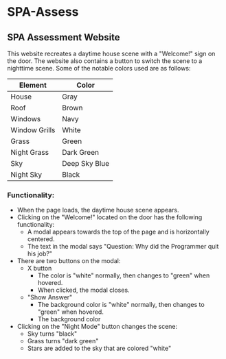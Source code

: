 # SPA-Assess

## SPA Assessment Website ##

This website recreates a daytime house scene with a "Welcome!" sign on the door. The website also contains a button to switch the scene to a nighttime scene. Some of the notable colors used are as follows:

Element       | Color
------------- | -------------
House  | Gray
Roof | Brown
Windows | Navy
Window Grills | White
Grass | Green
Night Grass| Dark Green
Sky | Deep Sky Blue
Night Sky | Black




### Functionality: ###

* When the page loads, the daytime house scene appears.
* Clicking on the "Welcome!" located on the door has the following functionality:
  - A modal appears towards the top of the page and is horizontally centered.
  - The text in the modal says "Question: Why did the Programmer quit his job?"
* There are two buttons on the modal:
  - X button
    - The color is "white" normally, then changes to "green" when hovered.
    - When clicked, the modal closes.
  - "Show Answer"
    - The background color is "white" normally, then changes to "green" when hovered.
    - The background color
* Clicking on the "Night Mode" button changes the scene:
  - Sky turns "black"
  - Grass turns "dark green"
  - Stars are added to the sky that are colored "white"
